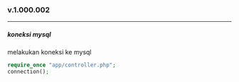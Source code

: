 ### v.1.000.002
-----

##### koneksi mysql
melakukan koneksi ke mysql

```php
require_once "app/controller.php";
connection();
```
